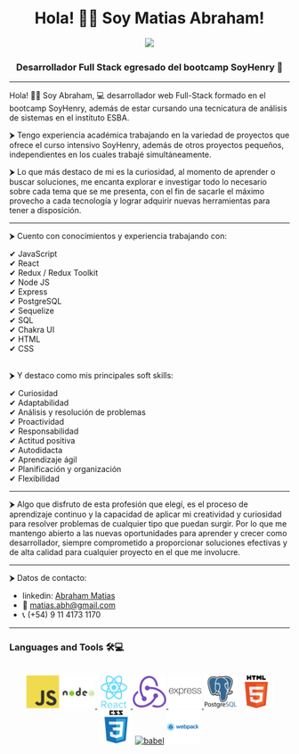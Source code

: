 
<h1 align="center">Hola! 🙌🏽 Soy Matias Abraham!</h1>
<div id="header" align="center" >
  <img src="https://media.giphy.com/media/B1uajA01vvL91Urtsp/giphy.gif" />
</div>
<h3 align="center">Desarrollador Full Stack egresado del bootcamp SoyHenry 🚀</h3>

---

Hola! 🙌🏽 Soy Abraham, 💻 desarrollador web Full-Stack formado en el bootcamp SoyHenry, además de estar cursando una tecnicatura de análisis de sistemas en el instituto ESBA.

⮞ Tengo experiencia académica trabajando en la variedad de proyectos que ofrece el curso intensivo SoyHenry, además de otros proyectos pequeños, independientes en los cuales trabajé simultáneamente.

⮞ Lo que más destaco de mi es la curiosidad, al momento de aprender o buscar soluciones, me encanta explorar e investigar todo lo necesario sobre cada tema que se me presenta, con el fin de sacarle el máximo provecho a cada tecnología y lograr adquirir nuevas herramientas para tener a disposición.

---

⮞ Cuento con conocimientos y experiencia trabajando con:

<div>✔ JavaScript</div>
<div>✔ React</div>
<div>✔ Redux / Redux Toolkit</div>
<div>✔ Node JS</div>
<div>✔ Express</div>
<div>✔ PostgreSQL</div>
<div>✔ Sequelize</div>
<div>✔ SQL</div>
<div>✔ Chakra UI</div>
<div>✔ HTML</div>
<div>✔ CSS</div>

<br/>

⮞ Y destaco como mis principales soft skills:

<div>✔ Curiosidad</div>
<div>✔ Adaptabilidad</div>
<div>✔ Análisis y resolución de problemas</div>
<div>✔ Proactividad</div>
<div>✔ Responsabilidad</div>
<div>✔ Actitud positiva</div>
<div>✔ Autodidacta</div>
<div>✔ Aprendizaje ágil</div>
<div>✔ Planificación y organización</div>
<div>✔ Flexibilidad</div>

---

⮞ Algo que disfruto de esta profesión que elegí, es el proceso de aprendizaje continuo y la capacidad de aplicar mi creatividad y curiosidad para resolver problemas de cualquier tipo que puedan surgir. Por lo que me mantengo abierto a las nuevas oportunidades para aprender y crecer como desarrollador, siempre comprometido a proporcionar soluciones efectivas y de alta calidad para cualquier proyecto en el que me involucre.

---

⮞ Datos de contacto:
- linkedin: [Abraham Matias](https://www.linkedin.com/in/abraham-gonzalez-/)
- 📧 matias.abh@gmail.com
- 📞 (+54) 9 11 4173 1170

---

<h3 align="left">Languages and Tools 🛠💻</h3>

<br/>

<div align="center">
  <a href="https://developer.mozilla.org/en-US/docs/Web/JavaScript" target="_blank" rel="noreferrer"> <img src="https://raw.githubusercontent.com/devicons/devicon/master/icons/javascript/javascript-original.svg" alt="javascript" width="60"/></a>  
  <a href="https://nodejs.org" target="_blank" rel="noreferrer"> <img src="https://raw.githubusercontent.com/devicons/devicon/master/icons/nodejs/nodejs-original-wordmark.svg" alt="nodejs" width="60"/> </a>  
  <a href="https://reactjs.org/" target="_blank" rel="noreferrer"> <img src="https://raw.githubusercontent.com/devicons/devicon/master/icons/react/react-original-wordmark.svg" alt="react" width="60"/> </a>  
  <a href="https://redux.js.org" target="_blank" rel="noreferrer"> <img src="https://raw.githubusercontent.com/devicons/devicon/master/icons/redux/redux-original.svg" alt="redux" width="60"/> </a>  
  <a href="https://expressjs.com" target="_blank" rel="noreferrer"> <img src="https://raw.githubusercontent.com/devicons/devicon/master/icons/express/express-original-wordmark.svg" alt="express" width="60"/> </a>  
  <a href="https://www.postgresql.org" target="_blank" rel="noreferrer"> <img src="https://raw.githubusercontent.com/devicons/devicon/master/icons/postgresql/postgresql-original-wordmark.svg" alt="postgresql" width="60"/></a>  
  <a href="https://www.w3.org/html/" target="_blank" rel="noreferrer"> <img src="https://raw.githubusercontent.com/devicons/devicon/master/icons/html5/html5-original-wordmark.svg" alt="html5" width="60"/></a> 
  <a href="https://www.w3schools.com/css/" target="_blank" rel="noreferrer"> <img src="https://raw.githubusercontent.com/devicons/devicon/master/icons/css3/css3-original-wordmark.svg" alt="css3" width="60"/></a>
  <a href="https://babeljs.io/" target="_blank" rel="noreferrer"> <img src="https://www.vectorlogo.zone/logos/babeljs/babeljs-icon.svg" alt="babel" width="60"/></a>  
  <a href="https://webpack.js.org" target="_blank" rel="noreferrer"> <img src="https://raw.githubusercontent.com/devicons/devicon/d00d0969292a6569d45b06d3f350f463a0107b0d/icons/webpack/webpack-original-wordmark.svg" alt="webpack" width="60"/></a>  
</div>


